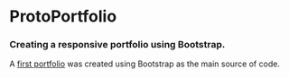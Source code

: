 # ProtoPortfolio
### Creating a responsive portfolio using Bootstrap.
A [first portfolio](https://tantatinta.github.io/Portafolio/) was created using Bootstrap as the main source of code.
